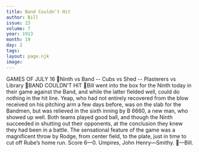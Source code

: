```yaml
---
title: Band Couldn’t Hit
author: Bill
issue: 23
volume: 7
year: 1913
month: 19
day: 2
tags:
layout: page.njk
image:
---
```

GAMES OF JULY 16 Ninth vs Band -- Cubs vs Shed -- Plasterers vs Library BAND COULDN’T HIT Bill went into the box for the Ninth today in their game against the Band, and while the latter fielded well, could do nothing in the hit line. Yeap, who had not entirely recovered from the blow received on his pitching arm a few days before, was on the slab for the Bandmen, but was relieved in the sixth inning by B 6660, a new man, who showed up well. Both teams played good ball, and though the Ninth succeeded in shutting out their opponents, at the conclusion they knew they had been in a battle. The sensational feature of the game was a magnificent throw by Rodge, from center field, to the plate, just in time to cut off Rube’s home run. Score 6—0. Umpires, John Henry—Smithy. —Bill. 
